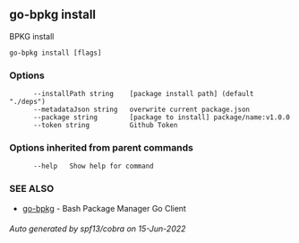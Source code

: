 ## go-bpkg install

BPKG install

```
go-bpkg install [flags]
```

### Options

```
      --installPath string    [package install path] (default "./deps")
      --metadataJson string   overwrite current package.json
      --package string        [package to install] package/name:v1.0.0
      --token string          Github Token
```

### Options inherited from parent commands

```
      --help   Show help for command
```

### SEE ALSO

* [go-bpkg](go-bpkg.md)	 - Bash Package Manager Go Client

###### Auto generated by spf13/cobra on 15-Jun-2022
